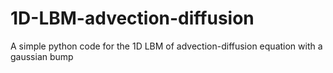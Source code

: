 # 1D-LBM-advection-diffusion
A simple python code for the 1D LBM of advection-diffusion equation with a gaussian bump
